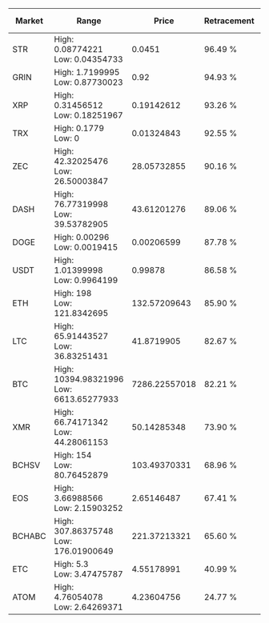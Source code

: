 | Market | Range | Price| Retracement | Doubles to 50% |
| --- | --- | --- | --- | --- |
| STR | High: 0.08774221<br />Low: 0.04354733 | 0.0451 | 96.49 % | 1.46 |
| GRIN | High: 1.7199995<br />Low: 0.87730023 | 0.92 | 94.93 % | 1.41 |
| XRP | High: 0.31456512<br />Low: 0.18251967 | 0.19142612 | 93.26 % | 1.30 |
| TRX | High: 0.1779<br />Low: 0 | 0.01324843 | 92.55 % | 6.71 |
| ZEC | High: 42.32025476<br />Low: 26.50003847 | 28.05732855 | 90.16 % | 1.23 |
| DASH | High: 76.77319998<br />Low: 39.53782905 | 43.61201276 | 89.06 % | 1.33 |
| DOGE | High: 0.00296<br />Low: 0.0019415 | 0.00206599 | 87.78 % | 1.19 |
| USDT | High: 1.01399998<br />Low: 0.9964199 | 0.99878 | 86.58 % | 1.01 |
| ETH | High: 198<br />Low: 121.8342695 | 132.57209643 | 85.90 % | 1.21 |
| LTC | High: 65.91443527<br />Low: 36.83251431 | 41.8719905 | 82.67 % | 1.23 |
| BTC | High: 10394.98321996<br />Low: 6613.65277933 | 7286.22557018 | 82.21 % | 1.17 |
| XMR | High: 66.74171342<br />Low: 44.28061153 | 50.14285348 | 73.90 % | 1.11 |
| BCHSV | High: 154<br />Low: 80.76452879 | 103.49370331 | 68.96 % | 1.13 |
| EOS | High: 3.66988566<br />Low: 2.15903252 | 2.65146487 | 67.41 % | 1.10 |
| BCHABC | High: 307.86375748<br />Low: 176.01900649 | 221.37213321 | 65.60 % | 1.09 |
| ETC | High: 5.3<br />Low: 3.47475787 | 4.55178991 | 40.99 % | 0.00 |
| ATOM | High: 4.76054078<br />Low: 2.64269371 | 4.23604756 | 24.77 % | 0.00 |
